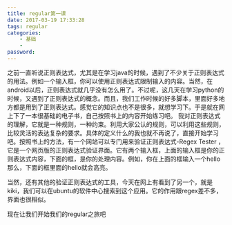 ```yaml
---
title: regular第一课
date: 2017-03-19 17:33:28
tags: regular
categories:
    - 基础
    - 
password: 
---
```


之前一直听说正则表达式，尤其是在学习java的时候，遇到了不少关于正则表达式的用法。例如一个输入框，你可以使用正则表达式限制输入的内容。当然，在android以后，正则表达式就几乎没有怎么用了。不过呢，这几天在学习python的时候，又遇到了正则表达式的概念。而且，我们工作时候的好多脚本，里面好多地方都是用到了正则表达式。感觉它的知识点也不是很多，就想学习下。于是就在网上下了一本很基础的电子书，自己按照书上的内容开始练习吧。
我对正则表达式的理解，它就是一种规则，一种约束。利用大家公认的规则，可以利用这些规则，比较灵活的表达复杂的要求。具体的定义什么的我也就不再说了，直接开始学习吧。按照书上的方法，有一个网站可以专门用来验证正则表达式-Regex Tester ，它是一个网页版的正则表达式验证界面。它有两个输入框，上面的输入框是你的正则表达式内容，下面的框，是你的处理内容。例如，你在上面的框输入一个hello 那么，下面的框里面的hello就会高亮。 

当然，还有其他的验证正则表达式的工具，今天在网上有看到了另一个，就是kiki，我们可以在ubuntu的软件中心搜索到这个应用。它的作用跟regex差不多，界面也很相似。

现在让我们开始我们的regular之旅吧

